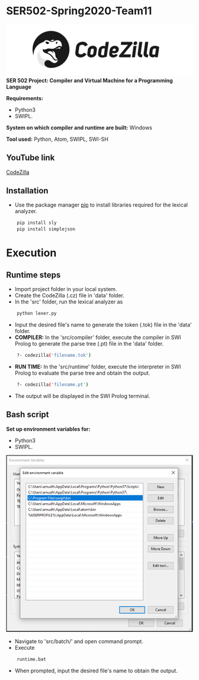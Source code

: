 # SER502-Spring2020-Team11
![codezilla](codezilla.png)
**SER 502 Project: Compiler and Virtual Machine for a Programming Language**

**Requirements:**
- Python3
- SWIPL.

**System on which compiler and runtime are built:** Windows

**Tool used:** Python, Atom, SWIPL, SWI-SH

## YouTube link
[CodeZilla](https://www.youtube.com/watch?v=pqQUxUurmqc&t=470s)

## Installation
- Use the package manager [pip](https://pip.pypa.io/en/stable/) to install libraries required for the lexical analyzer.
```bash
    pip install sly
    pip install simplejson
```

# Execution
## Runtime steps
- Import project folder in your local system.
- Create the CodeZilla (.cz) file in 'data' folder.
- In the 'src' folder, run the lexical analyzer as
```bash
    python lexer.py
```
- Input the desired file's name to generate the token (.tok) file in the 'data' folder.
- **COMPILER:** In the 'src/compiler' folder, execute the compiler in SWI Prolog to generate the parse tree (.pt) file in the 'data' folder.
```bash
    ?- codezilla('filename.tok')
```
- **RUN TIME:** In the 'src/runtime' folder, execute the interpreter in SWI Prolog to evaluate the parse tree and obtain the output.
```bash
    ?- codezilla('filename.pt')
```
- The output will be displayed in the SWI Prolog terminal.


## Bash script
**Set up environment variables for:**
- Python3
- SWIPL.


![environment_variables](environment_variables.PNG)

- Navigate to 'src/batch/' and open command prompt.
- Execute
```bash
    runtime.bat
```
- When prompted, input the desired file's name to obtain the output.
